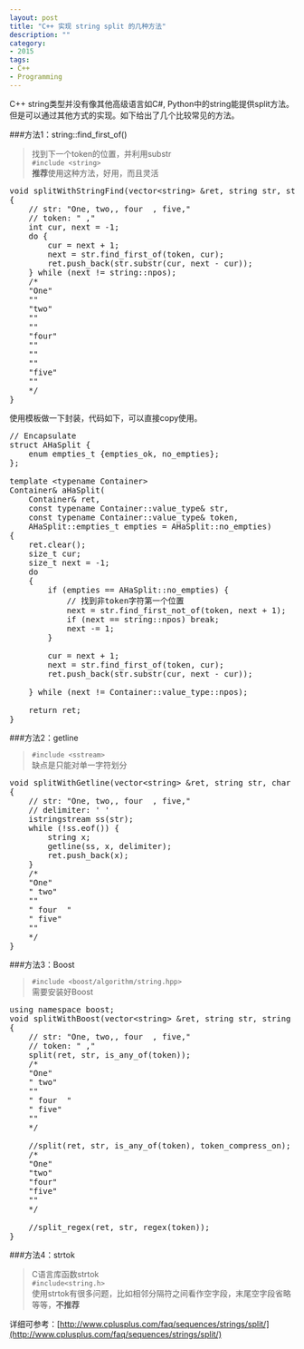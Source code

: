 ```yaml
---
layout: post
title: "C++ 实现 string split 的几种方法"
description: ""
category: 
- 2015
tags: 
- C++
- Programming
---
```


 <!-- SyntaxHightligher -->
<script src="/media/syntaxhighlighter/scripts/shCore.js"></script>
<script src="/media/syntaxhighlighter/scripts/shBrushCpp.js"></script>
<script>
	SyntaxHighlighter.all()
</script>

C++ string类型并没有像其他高级语言如C#, Python中的string能提供split方法。但是可以通过其他方式的实现。如下给出了几个比较常见的方法。 

###方法1：string::find_first_of()
> 找到下一个token的位置，并利用substr  
> ```#include <string>```   
> **推荐**使用这种方法，好用，而且灵活
<pre class="brush: cpp; auto-links: true; collapse: true" id="simplecode">
void splitWithStringFind(vector&lt;string&gt; &amp;ret, string str, string token)
{
	// str: &quot;One, two,, four  , five,&quot;
	// token: &quot; ,&quot;
	int cur, next = -1;
	do {
		cur = next + 1;
		next = str.find_first_of(token, cur);
		ret.push_back(str.substr(cur, next - cur));
	} while (next != string::npos);
	/*
	&quot;One&quot;
	&quot;&quot;
	&quot;two&quot;
	&quot;&quot;
	&quot;&quot;
	&quot;four&quot;
	&quot;&quot;
	&quot;&quot;
	&quot;&quot;
	&quot;five&quot;
	&quot;&quot;
	*/
}
</pre>

使用模板做一下封装，代码如下，可以直接copy使用。

<pre class="brush: cpp; auto-links: true; collapse: true" id="simplecode">
// Encapsulate
struct AHaSplit {
	enum empties_t {empties_ok, no_empties};
};

template &lt;typename Container&gt;
Container&amp; aHaSplit(
	Container&amp; ret,
	const typename Container::value_type&amp; str,
	const typename Container::value_type&amp; token,
	AHaSplit::empties_t empties = AHaSplit::no_empties)
{
	ret.clear();
	size_t cur;
	size_t next = -1;
	do 
	{
		if (empties == AHaSplit::no_empties) {
			// &#25214;&#21040;&#38750;token&#23383;&#31526;&#31532;&#19968;&#20010;&#20301;&#32622;
			next = str.find_first_not_of(token, next + 1);
			if (next == string::npos) break;
			next -= 1;
		}

		cur = next + 1;
		next = str.find_first_of(token, cur);
		ret.push_back(str.substr(cur, next - cur));

	} while (next != Container::value_type::npos);

	return ret;
}
</pre>

###方法2：getline
> ```#include <sstream>```     
> 缺点是只能对单一字符划分
<pre class="brush: cpp; auto-links: true; collapse: true" id="simplecode">
void splitWithGetline(vector&lt;string&gt; &amp;ret, string str, char delimiter)
{
	// str: &quot;One, two,, four  , five,&quot;
	// delimiter: ' '
	istringstream ss(str);
	while (!ss.eof()) {
		string x;
		getline(ss, x, delimiter);
		ret.push_back(x);
	}
	/*
	&quot;One&quot;
	&quot; two&quot;
	&quot;&quot;
	&quot; four  &quot;
	&quot; five&quot;
	&quot;&quot;
	*/
}
</pre>
###方法3：Boost
> ```#include <boost/algorithm/string.hpp>```  
> 需要安装好Boost
<pre class="brush: cpp; highlight: [6, 16]; auto-links: true; collapse: true" id="simplecode">
using namespace boost;
void splitWithBoost(vector&lt;string&gt; &amp;ret, string str, string token)
{
	// str: &quot;One, two,, four  , five,&quot;
	// token: &quot; ,&quot;
	split(ret, str, is_any_of(token));
	/*
	&quot;One&quot;
	&quot; two&quot;
	&quot;&quot;
	&quot; four  &quot;
	&quot; five&quot;
	&quot;&quot;
	*/

	//split(ret, str, is_any_of(token), token_compress_on);
	/*
	&quot;One&quot;
	&quot;two&quot;
	&quot;four&quot;
	&quot;five&quot;
	&quot;&quot;
	*/

	//split_regex(ret, str, regex(token));
}
</pre>

###方法4：strtok   
> C语言库函数strtok  
> ```#include<string.h>```   
> 使用strtok有很多问题，比如相邻分隔符之间看作空字段，末尾空字段省略等等，**不推荐**


详细可参考：[http://www.cplusplus.com/faq/sequences/strings/split/](http://www.cplusplus.com/faq/sequences/strings/split/)  
<!-- [http://stackoverflow.com/questions/236129/split-a-string-in-c](http://stackoverflow.com/questions/236129/split-a-string-in-c) -->
